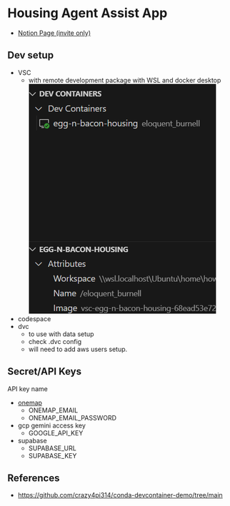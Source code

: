 # Housing Agent Assist App

- [Notion Page (invite only)](https://www.notion.so/Housing-Agents-App-0c4bdd40940542b2bcd366207428e517?pvs=4)


## Dev setup

- VSC
    - with remote development package with WSL and docker desktop
    ![alt text](image.png)
- codespace
- dvc
    - to use with data setup
    - check .dvc config
    - will need to add aws users setup.

## Secret/API Keys
API key name
- [onemap](https://www.onemap.gov.sg/apidocs/register)
    - ONEMAP_EMAIL
    - ONEMAP_EMAIL_PASSWORD
- gcp gemini access key
    - GOOGLE_API_KEY
- supabase
    - SUPABASE_URL
    - SUPABASE_KEY

## References

- https://github.com/crazy4pi314/conda-devcontainer-demo/tree/main